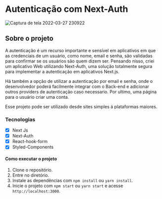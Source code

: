 # Autenticação com Next-Auth

![Captura de tela 2022-03-27 230922](https://user-images.githubusercontent.com/62665590/160314691-972c6384-33b1-4186-bf77-b895b4c19fa0.png)

## Sobre o projeto

A autenticação é um recurso importante e sensível em aplicativos em que as credenciais de um usuário, como nome, email e senha, são validadas para confirmar se os usuários são quem dizem ser. Pensando nisso, criei um aplicativo Web utilizando Next-Auth, uma solução totalmente segura para implementar a autenticação em aplicativos Next.js.

Há também a opção de utilizar a autenticação por email e senha, onde o desenvolvedor poderá facilmente integrar com o Back-end e adicionar outros providers de autenticação caso necessario. Por ultimo, uma página para o usuário criar uma conta.

Esse projeto pode ser utilizado desde sites simples á plataformas maiores.

### Tecnologias

- [x] Next Js
- [x] Next-Auth
- [x] React-hook-form
- [x] Styled-Components

#### Como executar o projeto

1. Clone o repositório.
2. Entre no diretório.
3. Instale as dependências com `npm install` ou `yarn install`.
4. Inicie o projeto com `npm start` ou `yarn start` e acesse `http://localhost:3000`.